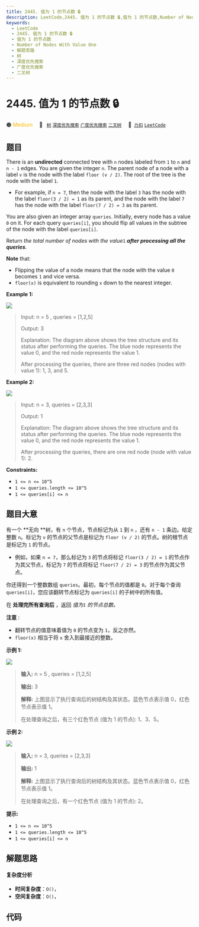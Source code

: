 ```yaml
---
title: 2445. 值为 1 的节点数 🔒
description: LeetCode,2445. 值为 1 的节点数 🔒,值为 1 的节点数,Number of Nodes With Value One,解题思路,树,深度优先搜索,广度优先搜索,二叉树
keywords:
  - LeetCode
  - 2445. 值为 1 的节点数 🔒
  - 值为 1 的节点数
  - Number of Nodes With Value One
  - 解题思路
  - 树
  - 深度优先搜索
  - 广度优先搜索
  - 二叉树
---
```


# 2445. 值为 1 的节点数 🔒

🟠 <font color=#ffb800>Medium</font>&emsp; 🔖&ensp; [`树`](/tag/tree.md) [`深度优先搜索`](/tag/depth-first-search.md) [`广度优先搜索`](/tag/breadth-first-search.md) [`二叉树`](/tag/binary-tree.md)&emsp; 🔗&ensp;[`力扣`](https://leetcode.cn/problems/number-of-nodes-with-value-one) [`LeetCode`](https://leetcode.com/problems/number-of-nodes-with-value-one)

## 题目

There is an **undirected** connected tree with `n` nodes labeled from `1` to
`n` and `n - 1` edges. You are given the integer `n`. The parent node of a
node with a label `v` is the node with the label `floor (v / 2)`. The root of
the tree is the node with the label `1`.

  * For example, if `n = 7`, then the node with the label `3` has the node with the label `floor(3 / 2) = 1` as its parent, and the node with the label `7` has the node with the label `floor(7 / 2) = 3` as its parent.

You are also given an integer array `queries`. Initially, every node has a
value `0` on it. For each query `queries[i]`, you should flip all values in
the subtree of the node with the label `queries[i]`.

Return _the total number of nodes with the value_`1` _**after processing all
the queries**_.

**Note** that:

  * Flipping the value of a node means that the node with the value `0` becomes `1` and vice versa.
  * `floor(x)` is equivalent to rounding `x` down to the nearest integer.



**Example 1:**

![](https://fastly.jsdelivr.net/gh/doocs/leetcode@main/solution/2400-2499/2445.Number%20of%20Nodes%20With%20Value%20One/images/ex1.jpg)

> Input: n = 5 , queries = [1,2,5]
> 
> Output: 3
> 
> Explanation: The diagram above shows the tree structure and its status after performing the queries. The blue node represents the value 0, and the red node represents the value 1.
> 
> After processing the queries, there are three red nodes (nodes with value 1): 1, 3, and 5.

**Example 2:**

![](https://fastly.jsdelivr.net/gh/doocs/leetcode@main/solution/2400-2499/2445.Number%20of%20Nodes%20With%20Value%20One/images/ex2.jpg)

> Input: n = 3, queries = [2,3,3]
> 
> Output: 1
> 
> Explanation: The diagram above shows the tree structure and its status after performing the queries. The blue node represents the value 0, and the red node represents the value 1.
> 
> After processing the queries, there are one red node (node with value 1): 2.

**Constraints:**

  * `1 <= n <= 10^5`
  * `1 <= queries.length <= 10^5`
  * `1 <= queries[i] <= n`


## 题目大意

有一个 **无向  **树，有 `n` 个节点，节点标记为从 `1` 到 `n` ，还有 `n - 1` 条边。给定整数 `n`。标记为 `v`
的节点的父节点是标记为 `floor (v / 2)` 的节点。树的根节点是标记为 `1` 的节点。

  * 例如，如果 `n = 7`，那么标记为 `3` 的节点将标记 `floor(3 / 2) = 1` 的节点作为其父节点，标记为 `7` 的节点将标记 `floor(7 / 2) = 3` 的节点作为其父节点。

你还得到一个整数数组 `queries`。最初，每个节点的值都是 `0`。对于每个查询 `queries[i]`，您应该翻转节点标记为
`queries[i]` 的子树中的所有值。

在 **处理完所有查询后** ，返回 _值为`1` 的节点总数。_

**注意** :

  * 翻转节点的值意味着值为 `0` 的节点变为 `1`，反之亦然。
  * `floor(x)` 相当于将 `x` 舍入到最接近的整数。



**示例 1:**

![](https://fastly.jsdelivr.net/gh/doocs/leetcode@main/solution/2400-2499/2445.Number%20of%20Nodes%20With%20Value%20One/images/ex1.jpg)

> 
> 
> 
> 
> 
> **输入:** n = 5 , queries = [1,2,5]
> 
> **输出:** 3
> 
> **解释:** 上图显示了执行查询后的树结构及其状态。蓝色节点表示值 0，红色节点表示值 1。
> 
> 在处理查询之后，有三个红色节点 (值为 1 的节点): 1、3、5。
> 
> 

**示例 2:**

![](https://fastly.jsdelivr.net/gh/doocs/leetcode@main/solution/2400-2499/2445.Number%20of%20Nodes%20With%20Value%20One/images/ex2.jpg)

> 
> 
> 
> 
> 
> **输入:** n = 3, queries = [2,3,3]
> 
> **输出:** 1
> 
> **解释:** 上图显示了执行查询后的树结构及其状态。蓝色节点表示值 0，红色节点表示值 1。
> 
> 在处理查询之后，有一个红色节点 (值为 1 的节点): 2。
> 
> 



**提示:**

  * `1 <= n <= 10^5`
  * `1 <= queries.length <= 10^5`
  * `1 <= queries[i] <= n`


## 解题思路

#### 复杂度分析

- **时间复杂度**：`O()`，
- **空间复杂度**：`O()`，

## 代码

```javascript

```